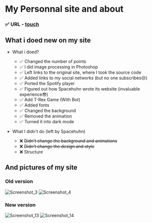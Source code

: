 # My Personnal site and about
 ### :white_check_mark: URL - [touch](https://alekszavg.github.io)
 ## What i doed new on my site
   - What i doed?
      - :white_check_mark: Changed the number of points
      - :white_check_mark: I did image processing in Photoshop
      - :white_check_mark: Left links to the original site, where I took the source code
      - :white_check_mark: Added links to my social networks (but no one subscribes:unamused:)
      - :white_check_mark: Ported the Spotify player
      - :white_check_mark: Figured out how Spacehuhn wrote its website (invaluable experience:sunglasses:)
      - :white_check_mark: Add T-Rex Game (With Bot)
      - :white_check_mark: Added fonts
      - :white_check_mark: Changed the background
      - :white_check_mark: Removed the animation
      - :white_check_mark: Turned it into dark mode
      
   - What I didn't do (left by Spacehuhn)
      - :x: ~~Didn't change the background and animations~~
      - :x: ~~Didn't change the design and style~~
      - :x: Structure
## And pictures of my site
### Old version
![Screenshot_3](https://user-images.githubusercontent.com/40857994/93467016-7da60480-f930-11ea-9ce0-dae640cbaec2.png)
![Screenshot_4](https://user-images.githubusercontent.com/40857994/93467057-8e567a80-f930-11ea-92db-5f9967b8c62f.png)
### New version
![Screenshot_13](https://user-images.githubusercontent.com/40857994/93692269-4acc5e00-fb34-11ea-864f-f386cbecc785.png)
![Screenshot_14](https://user-images.githubusercontent.com/40857994/93692268-499b3100-fb34-11ea-8f6b-35a4b533c7ca.png)
